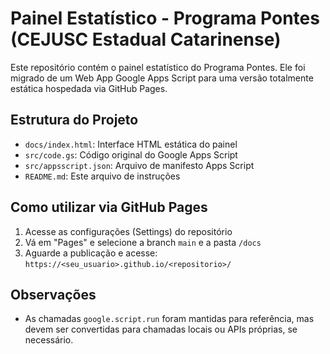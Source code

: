 
# Painel Estatístico - Programa Pontes (CEJUSC Estadual Catarinense)

Este repositório contém o painel estatístico do Programa Pontes. Ele foi migrado de um Web App Google Apps Script para uma versão totalmente estática hospedada via GitHub Pages.

## Estrutura do Projeto

- `docs/index.html`: Interface HTML estática do painel
- `src/code.gs`: Código original do Google Apps Script
- `src/appsscript.json`: Arquivo de manifesto Apps Script
- `README.md`: Este arquivo de instruções

## Como utilizar via GitHub Pages

1. Acesse as configurações (Settings) do repositório
2. Vá em "Pages" e selecione a branch `main` e a pasta `/docs`
3. Aguarde a publicação e acesse: `https://<seu_usuario>.github.io/<repositorio>/`

## Observações

- As chamadas `google.script.run` foram mantidas para referência, mas devem ser convertidas para chamadas locais ou APIs próprias, se necessário.
